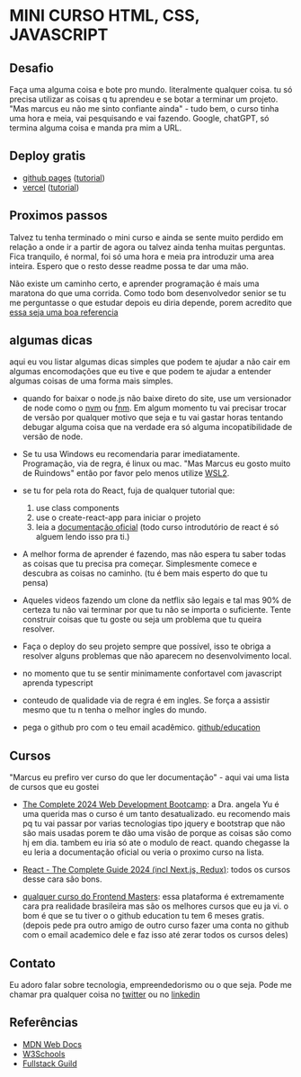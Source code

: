# MINI CURSO HTML, CSS, JAVASCRIPT

## Desafio

Faça uma alguma coisa e bote pro mundo. literalmente qualquer coisa. tu só precisa utilizar as
coisas q tu aprendeu e se botar a terminar um projeto. "Mas marcus eu não me sinto confiante
ainda" - tudo bem, o curso tinha uma hora e meia, vai pesquisando e vai fazendo. Google, chatGPT, só
termina alguma coisa e manda pra mim a URL.

## Deploy gratis

- [github pages](https://pages.github.com/)
  ([tutorial](https://www.youtube.com/watch?v=BT4WzyT2g8k&pp=ygUTZGVwbG95IGdpdGh1YiBwYWdlcw%3D%3D))
- [vercel](https://vercel.com/) ([tutorial](https://www.youtube.com/watch?v=mP8KIAros70))

## Proximos passos

Talvez tu tenha terminado o mini curso e ainda se sente muito perdido em relação a onde ir a partir
de agora ou talvez ainda tenha muitas perguntas. Fica tranquilo, é normal, foi só uma hora e meia
pra introduzir uma area inteira. Espero que o resto desse readme possa te dar uma mão.

Não existe um caminho certo, e aprender programação é mais uma maratona do que uma corrida. Como
todo bom desenvolvedor senior se tu me perguntasse o que estudar depois eu diria depende, porem
acredito que [essa seja uma boa referencia](https://roadmap.sh/)

## algumas dicas

aqui eu vou listar algumas dicas simples que podem te ajudar a não cair em algumas encomodações que
eu tive e que podem te ajudar a entender algumas coisas de uma forma mais simples.

- quando for baixar o node.js não baixe direto do site, use um versionador de node como o
  [nvm](https://github.com/nvm-sh/nvm) ou [fnm](https://github.com/Schniz/fnm). Em algum momento tu
  vai precisar trocar de versão por qualquer motivo que seja e tu vai gastar horas tentando debugar
  alguma coisa que na verdade era só alguma incopatibilidade de versão de node.

- Se tu usa Windows eu recomendaria parar imediatamente. Programação, via de regra, é linux ou mac.
  "Mas Marcus eu gosto muito de Ruindows" então por favor pelo menos utilize
  [WSL2](https://docs.microsoft.com/pt-br/windows/wsl/install).

- se tu for pela rota do React, fuja de qualquer tutorial que:

  1. use class components
  2. use o create-react-app para iniciar o projeto
  3. leia a [documentação oficial](https://react.dev/learn) (todo curso introdutório de react é só
     alguem lendo isso pra ti.)

- A melhor forma de aprender é fazendo, mas não espera tu saber todas as coisas que tu precisa pra
  começar. Simplesmente comece e descubra as coisas no caminho. (tu é bem mais esperto do que tu
  pensa)

- Aqueles videos fazendo um clone da netflix são legais e tal mas 90% de certeza tu não vai terminar
  por que tu não se importa o suficiente. Tente construir coisas que tu goste ou seja um problema
  que tu queira resolver.

- Faça o deploy do seu projeto sempre que possível, isso te obriga a resolver alguns problemas que
  não aparecem no desenvolvimento local.

- no momento que tu se sentir minimamente confortavel com javascript aprenda typescript

- conteudo de qualidade via de regra é em ingles. Se força a assistir mesmo que tu n tenha o melhor
  ingles do mundo.

- pega o github pro com o teu email acadêmico. [github/education](https://education.github.com/pack)

## Cursos

"Marcus eu prefiro ver curso do que ler documentação" - aqui vai uma lista de cursos que eu gostei

- [The Complete 2024 Web Development Bootcamp](https://www.udemy.com/course/the-complete-web-development-bootcamp/?couponCode=ST15MT100124B):
  a Dra. angela Yu é uma querida mas o curso é um tanto desatualizado. eu recomendo mais pq tu vai
  passar por varias tecnologias tipo jquery e bootstrap que não são mais usadas porem te dão uma
  visão de porque as coisas são como hj em dia. tambem eu iria só ate o modulo de react. quando
  chegasse la eu leria a documentação oficial ou veria o proximo curso na lista.

- [React - The Complete Guide 2024 (incl Next.js, Redux)](https://www.udemy.com/course/react-the-complete-guide-incl-redux/?couponCode=ST15MT100124B):
  todos os cursos desse cara são bons.

- [qualquer curso do Frontend Masters](https://frontendmasters.com/courses/): essa plataforma é
  extremamente cara pra realidade brasileira mas são os melhores cursos que eu ja vi. o bom é que se
  tu tiver o o github education tu tem 6 meses gratis. (depois pede pra outro amigo de outro curso
  fazer uma conta no github com o email academico dele e faz isso até zerar todos os cursos deles)

## Contato

Eu adoro falar sobre tecnologia, empreendedorismo ou o que seja. Pode me chamar pra qualquer coisa
no [twitter](https://x.com/Marcus_filipus) ou no
[linkedin](https://www.linkedin.com/in/marcus-quirino-dev/)

## Referências

- [MDN Web Docs](https://developer.mozilla.org/pt-BR/docs/Web)
- [W3Schools](https://www.w3schools.com/)
- [Fullstack Guild](https://www.youtube.com/watch?v=PcXXRqW56-A&t=2s)
